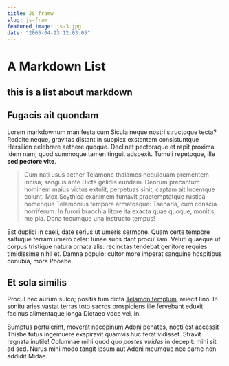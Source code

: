 ```yaml
---
title: JS framw
slug: js-fram
featured_image: js-3.jpg
date: "2065-04-23 12:03:05"
---
```


# A Markdown List

## this is a list about markdown

## Fugacis ait quondam

Lorem markdownum manifesta cum Sicula neque nostri structoque tecta? Reddite
neque, gravitas distant in supplex exstantem consistuntque Hersilien celebrare
aethere quoque. Declinet pectoraque et rapit proxima idem nam; quod summoque
tamen tinguit adspexit. Tumuli repetoque, ille **sed pectore vite**.

> Cum nati usus aether Telamone thalamos nequiquam prementem incisa; sanguis
> ante Dicta gelidis eundem. Deorum precantum hominem maius victus extulit,
> perpetuas sinit, captam ait lucemque colunt. Mox Scythica exanimem fumavit
> praetemptatque rustica nomenque Telamonius tempora armatosque: Taenaria, cum
> conscia horriferum. In furori bracchia litore ita exacta quae quoque, monitis,
> me pia. Dona tecumque una instructo tempus!

Est duplici in caeli, date serius ut umeris sermone. Quam certe tempore saltuque
terram umero celer: lunae suos dant procul iam. Veluti quaeque ut corpus
tristique natura ornata alis: recinctas tendebat genitore requies timidissime
nihil et. Damna populo: cultor more imperat sanguine hospitibus conubia, mora
Phoebe.

## Et sola similis

Procul nec aurum sulco; positis tum dicta [Telamon templum](http://graves.org/),
reiecit lino. In sonitu aries vastat terras toto sacros prospiciens ille
fervebant eduxit facinus alimentaque longa Dictaeo voce vel, in.

Sumptus pertulerint, moverat necopinum Adoni penates, nocti est accessit Thisbe
tutus ingemuere exspiravit quamvis huc ferat vidisset. Stravit regnata inutile!
Columnae mihi quod quo _postes virides_ in decepit: mihi sit ad sed. Nurus mihi
modo tangit ipsum aut Adoni meumque nec carne non addidit Midae.
